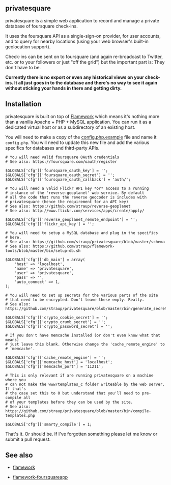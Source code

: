 privatesquare
--

privatesquare is a simple web application to record and manage a private database of foursquare check-ins.

It uses the foursquare API as a single-sign-on provider, for user accounts, and
to query for nearby locations (using your web browser's built-in geolocation
support).

Check-ins can be sent on to foursquare (and again re-broadcast to Twitter,
etc. or to your followers or just "off the grid") but the important part is:
They don't have to be.

**Currently there is no export or even any historical views on your
  check-ins. It all just goes in to the database and there's no way to see it
  again without sticking your hands in there and getting dirty.**

Installation
--

privatesquare is built on top of [Flamework](https://github.com/exflickr/flamework) which means it's nothing more
than a vanilla Apache + PHP + MySQL application. You can run it as a dedicated
virtual host or as a subdirectory of an existing host.

You will need to make a copy of the [config.php.example]() file and name it
`config.php`. You will need to update this new file and add the various
specifics for databases and third-party APIs.

	# You will need valid foursquare OAuth credentials
	# See also: https://foursquare.com/oauth/register

	$GLOBALS['cfg']['foursquare_oauth_key'] = '';
	$GLOBALS['cfg']['foursquare_oauth_secret'] = '';
	$GLOBALS['cfg']['foursquare_oauth_callback'] = 'auth/';

	# You will need a valid Flickr API key *or* access to a running
	# instance of the 'reverse-geoplanet' web service. By default
	# all the code that runs the reverse geocoder is includes with
	# privatesquare (hence the requirement for an API key)
	# See also: https://github.com/straup/reverse-geoplanet
	# See also: http://www.flickr.com/services/apps/create/apply/

	$GLOBALS['cfg']['reverse_geoplanet_remote_endpoint'] = '';
	$GLOBALS['cfg']['flickr_api_key'] = '';

	# You will need to setup a MySQL database and plug in the specifics
	# here.
	# See also: https://github.com/straup/privatesquare/blob/master/schema
	# See also: https://github.com/straup/flamework-tools/blob/master/bin/setup-db.sh

	$GLOBALS['cfg']['db_main'] = array(
		'host' => 'localhost',
		'name' => 'privatesquare',
		'user' => 'privatesquare',
		'pass' => '',
		'auto_connect' => 1,
	);

	# You will need to set up secrets for the various parts of the site
	# that need to be encrypted. Don't leave these empty. Really.
	# See also: https://github.com/straup/privatesquare/blob/master/bin/generate_secret.php

	$GLOBALS['cfg']['crypto_cookie_secret'] = '';
	$GLOBALS['cfg']['crypto_crumb_secret'] = '';
	$GLOBALS['cfg']['crypto_password_secret'] = '';

	# If you don't have memcache installed (or don't even know what that means)
	# just leave this blank. Otherwise change the 'cache_remote_engine' to
	# 'memcache'.

	$GLOBALS['cfg']['cache_remote_engine'] = '';
	$GLOBALS['cfg']['memcache_host'] = 'localhost';
	$GLOBALS['cfg']['memcache_port'] = '11211';

	# This is only relevant if are running privatesquare on a machine where you
	# can not make the www/templates_c folder writeable by the web server. If that's
	# the case set this to 0 but understand that you'll need to pre-compile all
	# of your templates before they can be used by the site.
	# See also: https://github.com/straup/privatesquare/blob/master/bin/compile-templates.php

	$GLOBALS['cfg']['smarty_compile'] = 1;

That's it. Or should be. If I've forgotten something please let me know or
submit a pull request.

See also
--

* [flamework](https://github.com/exflickr/flamework)

* [flamework-foursquareapp](https://github.com/straup/flamework-foursquareapp)

